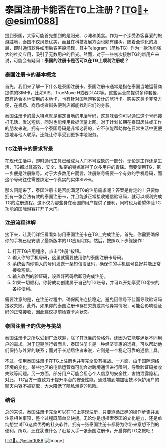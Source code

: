 # 泰国注册卡能否在TG上注册？[[TG💪+ @esim1088](https://t.me/s/esim1088)]

提到泰国，大家可能首先想到的是阳光、沙滩和美食。作为一个深受游客喜爱的旅游胜地，泰国不仅风景优美，而且在科技发展方面也颇有建树。随着全球化的发展，即时通讯软件如雨后春笋般涌现，其中Telegram（简称TG）作为一款功能强大的社交应用，吸引了无数用户的目光。然而，对于一些初次接触TG的新用户来说，可能会有疑问：**泰国的注册卡是否可以在TG上顺利注册呢？**

### 泰国注册卡的基本概念

首先，我们来了解一下什么是泰国注册卡。泰国注册卡通常是指在泰国当地运营商提供的SIM卡，比如AIS、TrueMove H或者DTAC等。这些运营商提供多种套餐，既有适合本地使用的本地卡，也有针对国际游客设计的旅行卡。购买这类卡非常方便，在机场、商场或者街头便利店都能找到它们的身影。

泰国注册卡的最大特点就是绑定当地的电话号码，这意味着你可以通过这个号码接打电话、发送短信，同时也能使用数据流量上网。对于计划长期在泰国居住或工作的朋友来说，拥有一个泰国号码是非常必要的，它不仅能帮助你在日常生活中更便捷地与他人联系，还能让你享受到更多本地服务。

### TG注册卡的需求背景

在现代生活中，即时通讯工具已经成为人们不可或缺的一部分。无论是工作还是生活，TG都以其高效、安全、私密的特点赢得了众多用户的青睐。而要使用TG，第一步便是注册账号。对于大多数用户而言，注册账号需要一个有效的手机号码，而这个号码往往需要绑定一个真实的实体SIM卡。

那么问题来了，泰国注册卡是否能满足TG的注册需求呢？答案是肯定的！只要你拥有一张合法有效的泰国注册卡，并且能够正常接收短信验证码，就可以顺利完成TG的注册流程。这不仅为那些身在泰国的用户提供了便利，同时也为希望体验TG功能的国际游客打开了大门。

### 注册流程详解

接下来，让我们详细看看如何用泰国注册卡在TG上完成注册。首先，你需要确保你的手机已经安装了最新版本的TG应用程序。然后，按照以下步骤操作：

1. 打开TG应用程序，点击“注册”按钮。
2. 输入你的手机号码，这里就需要使用你的泰国注册卡号码。
3. 系统会向你输入的号码发送一条短信验证码，确保你的手机信号良好并能正常接收短信。
4. 输入收到的验证码，设置好密码后即可完成注册。
5. 如果一切顺利，你将成功创建属于自己的TG账号，并可以开始享受TG带来的各种便利。

需要注意的是，在注册过程中，确保网络连接稳定，避免因信号不佳而导致验证码接收失败。此外，如果你的泰国注册卡存在欠费或其他异常情况，可能会影响验证码的正常接收，因此建议提前检查卡片状态。

### 泰国注册卡的优势与挑战

泰国注册卡之所以受到广泛欢迎，除了其低廉的价格外，还因为它能够满足不同用户的需求。对于短期旅行者而言，泰国注册卡是一种经济实惠的选择，可以帮助他们保持与外界的联系；而对于长期居住者来说，它则是一个稳定可靠的通信工具。

不过，使用泰国注册卡在TG上注册也并非完全没有挑战。一方面，由于国际网络环境的变化，某些地区的电信运营商可能会对跨境通信进行限制，导致验证码接收失败等问题。另一方面，部分用户可能会担心个人信息的安全性，害怕泄露隐私。对此，TG官方一直致力于提升平台的安全性能，通过端到端加密技术保护用户的聊天内容不被窃取，大大降低了隐私泄露的风险。

### 结语

总的来说，泰国注册卡完全可以在TG上实现注册，只要遵循正确的操作步骤并且注意相关事项，整个过程既简单又快捷。无论你是想探索泰国的文化魅力，还是单纯想尝试TG这款优秀的社交软件，拥有一张泰国注册卡都将为你带来意想不到的便利。所以，还在犹豫什么？赶紧入手一张泰国注册卡，开启你的TG之旅吧！

[[TG💪+ @esim1088](https://t.me/s/esim1088) ![Image](https://i.postimg.cc/4NQfJmqS/Snipaste-2025-05-13-00-14-12.png)]